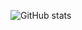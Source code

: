 ![GitHub stats](https://github-readme-stats.vercel.app/api?username=mprevide&show_icons=true&theme=material-palenight&hide=stars)

<!-- ![Top Langs](https://github-readme-stats.vercel.app/api/top-langs/?username=mprevide&theme=material-palenight&custom_title=Languages&hide=html) -->
